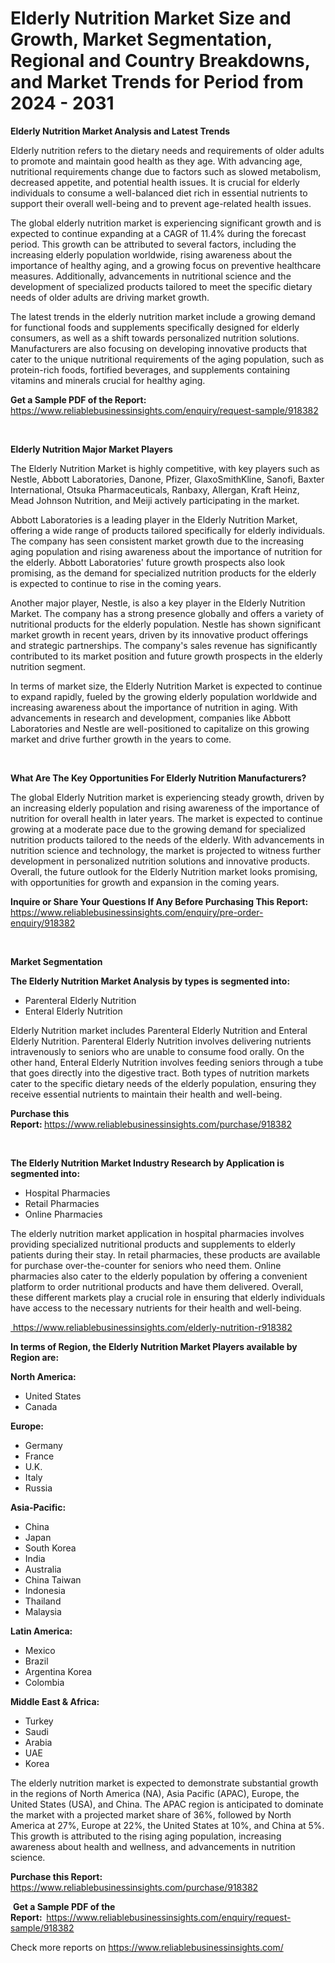 <p><h1>Elderly Nutrition Market Size and Growth, Market Segmentation, Regional and Country Breakdowns, and Market Trends for Period from 2024 -  2031</h1></p><p><strong>Elderly Nutrition Market Analysis and Latest Trends</strong></p>
<p><p>Elderly nutrition refers to the dietary needs and requirements of older adults to promote and maintain good health as they age. With advancing age, nutritional requirements change due to factors such as slowed metabolism, decreased appetite, and potential health issues. It is crucial for elderly individuals to consume a well-balanced diet rich in essential nutrients to support their overall well-being and to prevent age-related health issues.</p><p>The global elderly nutrition market is experiencing significant growth and is expected to continue expanding at a CAGR of 11.4% during the forecast period. This growth can be attributed to several factors, including the increasing elderly population worldwide, rising awareness about the importance of healthy aging, and a growing focus on preventive healthcare measures. Additionally, advancements in nutritional science and the development of specialized products tailored to meet the specific dietary needs of older adults are driving market growth.</p><p>The latest trends in the elderly nutrition market include a growing demand for functional foods and supplements specifically designed for elderly consumers, as well as a shift towards personalized nutrition solutions. Manufacturers are also focusing on developing innovative products that cater to the unique nutritional requirements of the aging population, such as protein-rich foods, fortified beverages, and supplements containing vitamins and minerals crucial for healthy aging.</p></p>
<p><strong>Get a Sample PDF of the Report:&nbsp;</strong> <a href="https://www.reliablebusinessinsights.com/enquiry/request-sample/918382">https://www.reliablebusinessinsights.com/enquiry/request-sample/918382</a></p>
<p>&nbsp;</p>
<p><strong>Elderly Nutrition Major Market Players</strong></p>
<p><p>The Elderly Nutrition Market is highly competitive, with key players such as Nestle, Abbott Laboratories, Danone, Pfizer, GlaxoSmithKline, Sanofi, Baxter International, Otsuka Pharmaceuticals, Ranbaxy, Allergan, Kraft Heinz, Mead Johnson Nutrition, and Meiji actively participating in the market. </p><p>Abbott Laboratories is a leading player in the Elderly Nutrition Market, offering a wide range of products tailored specifically for elderly individuals. The company has seen consistent market growth due to the increasing aging population and rising awareness about the importance of nutrition for the elderly. Abbott Laboratories' future growth prospects also look promising, as the demand for specialized nutrition products for the elderly is expected to continue to rise in the coming years.</p><p>Another major player, Nestle, is also a key player in the Elderly Nutrition Market. The company has a strong presence globally and offers a variety of nutritional products for the elderly population. Nestle has shown significant market growth in recent years, driven by its innovative product offerings and strategic partnerships. The company's sales revenue has significantly contributed to its market position and future growth prospects in the elderly nutrition segment.</p><p>In terms of market size, the Elderly Nutrition Market is expected to continue to expand rapidly, fueled by the growing elderly population worldwide and increasing awareness about the importance of nutrition in aging. With advancements in research and development, companies like Abbott Laboratories and Nestle are well-positioned to capitalize on this growing market and drive further growth in the years to come.</p></p>
<p>&nbsp;</p>
<p><strong>What Are The Key Opportunities For Elderly Nutrition Manufacturers?</strong></p>
<p><p>The global Elderly Nutrition market is experiencing steady growth, driven by an increasing elderly population and rising awareness of the importance of nutrition for overall health in later years. The market is expected to continue growing at a moderate pace due to the growing demand for specialized nutrition products tailored to the needs of the elderly. With advancements in nutrition science and technology, the market is projected to witness further development in personalized nutrition solutions and innovative products. Overall, the future outlook for the Elderly Nutrition market looks promising, with opportunities for growth and expansion in the coming years.</p></p>
<p><strong>Inquire or Share Your Questions If Any Before Purchasing This Report:</strong> <a href="https://www.reliablebusinessinsights.com/enquiry/pre-order-enquiry/918382">https://www.reliablebusinessinsights.com/enquiry/pre-order-enquiry/918382</a></p>
<p>&nbsp;</p>
<p><strong>Market Segmentation</strong></p>
<p><strong>The Elderly Nutrition Market Analysis by types is segmented into:</strong></p>
<p><ul><li>Parenteral Elderly Nutrition</li><li>Enteral Elderly Nutrition</li></ul></p>
<p><p>Elderly Nutrition market includes Parenteral Elderly Nutrition and Enteral Elderly Nutrition. Parenteral Elderly Nutrition involves delivering nutrients intravenously to seniors who are unable to consume food orally. On the other hand, Enteral Elderly Nutrition involves feeding seniors through a tube that goes directly into the digestive tract. Both types of nutrition markets cater to the specific dietary needs of the elderly population, ensuring they receive essential nutrients to maintain their health and well-being.</p></p>
<p><strong>Purchase this Report:&nbsp;</strong><a href="https://www.reliablebusinessinsights.com/purchase/918382">https://www.reliablebusinessinsights.com/purchase/918382</a></p>
<p>&nbsp;</p>
<p><strong>The Elderly Nutrition Market Industry Research by Application is segmented into:</strong></p>
<p><ul><li>Hospital Pharmacies</li><li>Retail Pharmacies</li><li>Online Pharmacies</li></ul></p>
<p><p>The elderly nutrition market application in hospital pharmacies involves providing specialized nutritional products and supplements to elderly patients during their stay. In retail pharmacies, these products are available for purchase over-the-counter for seniors who need them. Online pharmacies also cater to the elderly population by offering a convenient platform to order nutritional products and have them delivered. Overall, these different markets play a crucial role in ensuring that elderly individuals have access to the necessary nutrients for their health and well-being.</p></p>
<p><a href="https://www.reliablebusinessinsights.com/elderly-nutrition-r918382">&nbsp;https://www.reliablebusinessinsights.com/elderly-nutrition-r918382</a></p>
<p><strong>In terms of Region, the Elderly Nutrition Market Players available by Region are:</strong></p>
<p>
    <p> <strong> North America: </strong>
        <ul>
            <li>United States</li>
            <li>Canada</li>
        </ul>
        </p> 
    <p> <strong> Europe: </strong>
        <ul>
            <li>Germany</li>
            <li>France</li>
            <li>U.K.</li>
            <li>Italy</li>
            <li>Russia</li>
        </ul>
        </p> 
    <p> <strong> Asia-Pacific: </strong>
        <ul>
            <li>China</li>
            <li>Japan</li>
            <li>South Korea</li>
            <li>India</li>
            <li>Australia</li>
            <li>China Taiwan</li>
            <li>Indonesia</li>
            <li>Thailand</li>
            <li>Malaysia</li>
        </ul>
        </p> 
    <p> <strong> Latin America: </strong>
        <ul>
            <li>Mexico</li>
            <li>Brazil</li>
            <li>Argentina Korea</li>
            <li>Colombia</li>
        </ul>
        </p> 
    <p> <strong> Middle East & Africa: </strong>
        <ul>
            <li>Turkey</li>
            <li>Saudi</li>
            <li>Arabia</li>
            <li>UAE</li>
            <li>Korea</li>
        </ul>
    </p>
    </p>
<p><p>The elderly nutrition market is expected to demonstrate substantial growth in the regions of North America (NA), Asia Pacific (APAC), Europe, the United States (USA), and China. The APAC region is anticipated to dominate the market with a projected market share of 36%, followed by North America at 27%, Europe at 22%, the United States at 10%, and China at 5%. This growth is attributed to the rising aging population, increasing awareness about health and wellness, and advancements in nutrition science.</p></p>
<p><strong>Purchase this Report: </strong><a href="https://www.reliablebusinessinsights.com/purchase/918382">https://www.reliablebusinessinsights.com/purchase/918382</a></p>
<p>&nbsp;<strong>Get a Sample PDF of the Report:&nbsp;&nbsp;</strong><a href="https://www.reliablebusinessinsights.com/enquiry/request-sample/918382">https://www.reliablebusinessinsights.com/enquiry/request-sample/918382</a></p>
<p><strong></strong></p>
<p>Check more reports on <a href="https://www.reliablebusinessinsights.com/">https://www.reliablebusinessinsights.com/</a></p>